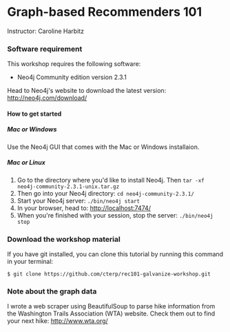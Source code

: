 # Graph-based Recommenders 101

Instructor: Caroline Harbitz

### Software requirement
This workshop requires the following software:

+ Neo4j Community edition version 2.3.1

Head to Neo4j's website to download the latest version: http://neo4j.com/download/

#### How to get started

##### Mac or Windows
Use the Neo4j GUI that comes with the Mac or Windows installaion.

##### Mac or Linux
1. Go to the directory where you'd like to install Neo4j. Then 
```tar -xf neo4j-community-2.3.1-unix.tar.gz```
2. Then go into your Neo4j directory: ```cd neo4j-community-2.3.1/```
3. Start your Neo4j server: ```./bin/neo4j start```
4. In your browser, head to: <http://localhost:7474/>
5. When you're finished with your session, stop the server: ```./bin/neo4j stop```

### Download the workshop material

If you have git installed, you can clone this tutorial by running this command in your terminal:

```
$ git clone https://github.com/cterp/rec101-galvanize-workshop.git
```

### Note about the graph data

I wrote a web scraper using BeautifulSoup to parse hike information from the Washington Trails Association (WTA) website. Check them out to find your next hike: http://www.wta.org/
